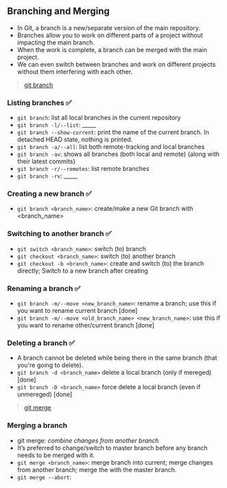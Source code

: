 ## Branching and Merging
- In Git, a branch is a new/separate version of the main repository.
- Branches allow you to work on different parts of a project without impacting the main branch.
- When the work is complete, a branch can be merged with the main project. 
- We can even switch between branches and work on different projects without them interfering with each other.

> [git branch](https://git-scm.com/docs/git-branch)
### Listing branches ✅
- `git branch`: list all local branches in the current repository
- `git branch -l/--list`: _____
- `git branch --show-current`: print the name of the current branch. In detached HEAD state, nothing is printed.
- `git branch -a/--all`: list both remote-tracking and local branches
- `git branch -av`: shows all branches (both local and remote) {along with their latest commits}
- `git branch -r/--remotes`: list remote branches
- `git branch -rv`: _____
### Creating a new branch ✅
- `git branch <branch_name>`: create/make a new Git branch with <branch_name>
### Switching to another branch ✅
- `git switch <branch_name>`: switch (to) branch
- `git checkout <branch_name>`: switch (to) another branch
- `git checkout -b <branch_name>`: create and switch (to) the branch directly; Switch to a new branch after creating
### Renaming a branch ✅
- `git branch -m/--move <new_branch_name>`: rename a branch; use this if you want to rename current branch [done]
- `git branch -m/--move <old_branch_name> <new_branch_name>`: use this if you want to rename other/current branch [done]
### Deleting a branch ✅
- A branch cannot be deleted while being there in the same branch (that you're going to delete).
- `git branch -d <branch_name>` delete a local branch (only if mereged) [done]
- `git branch -D <branch_name>` force delete a local branch (even if unmereged) [done]

> [git merge](#)
### Merging a branch
- git merge: *combine changes from another branch*
- It’s preferred to change/switch to master branch before any branch needs to be merged with it.
- `git merge <branch_name>`: merge branch into current; merge changes from another branch; merge the <specified branch> with the master branch.
- `git merge --abort`: 